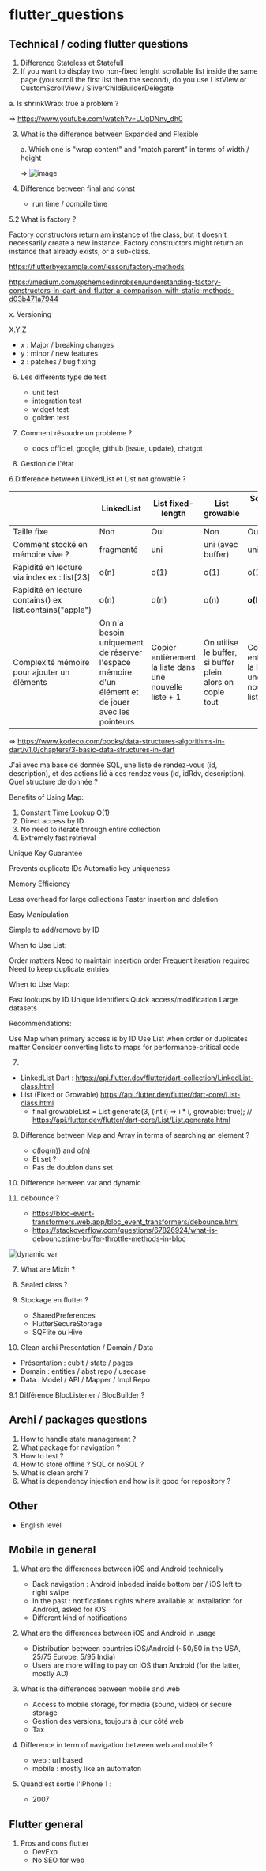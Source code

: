 # flutter_questions

## Technical / coding flutter questions 

1. Difference Stateless et Statefull
2.  If you want to display two non-fixed lenght scrollable list inside the same page (you scroll the first list then the second), do you use ListView or CustomScrollView / SliverChildBuilderDelegate
   
   a. Is shrinkWrap: true a problem ?
  
  => https://www.youtube.com/watch?v=LUqDNnv_dh0

3. What is the difference between Expanded and Flexible
   
   a. Which one is "wrap content" and "match parent" in terms of width / height

   => ![image](https://github.com/dleurs/flutter_questions/assets/58068925/d220e5d1-7f09-40aa-8349-0d018b5e396b)

5. Difference between final and const
   - run time / compile time
  
5.2 What is factory ?

Factory constructors return am instance of the class, but it doesn't necessarily create a new instance. Factory constructors might return an instance that already exists, or a sub-class.

https://flutterbyexample.com/lesson/factory-methods

https://medium.com/@shemsedinrobsen/understanding-factory-constructors-in-dart-and-flutter-a-comparison-with-static-methods-d03b471a7944

x. Versioning 

X.Y.Z
- x : Major / breaking changes
- y : minor / new features
- z : patches / bug fixing

6. Les différents type de test
   - unit test
   - integration test
   - widget test
   - golden test

  6. Comment résoudre un problème ?
     - docs officiel, google, github (issue, update), chatgpt

   7. Gestion de l'état
     
6.Difference between LinkedList et List not growable ?

|                                                          | LinkedList                                                                                         | List fixed-length                                        | List growable                                             | SortedList fixed-length                                  |
|----------------------------------------------------------|----------------------------------------------------------------------------------------------------|----------------------------------------------------------|-----------------------------------------------------------|----------------------------------------------------------|
| Taille fixe                                              | Non                                                                                                | Oui                                                      | Non                                                       | Oui                                                      |
| Comment stocké  en mémoire vive ?                        | fragmenté                                                                                          | uni                                                      | uni (avec buffer)                                         | uni                                                      |
| Rapidité en lecture via index  ex : list[23]             | o(n)                                                                                               | o(1)                                         | o(1)                                                      | o(1)                                                     |
| Rapidité en lecture contains() ex list.contains("apple") | o(n)                                                                                               | o(n)                                                     | o(n)                                                      | **o(log(n))**                                                |
| Complexité mémoire  pour ajouter un éléments             | On n'a besoin  uniquement de réserver l'espace mémoire d'un élément et de jouer avec les pointeurs | Copier entièrement la liste  dans une nouvelle liste + 1 | On utilise le buffer, si buffer plein alors on copie tout | Copier entièrement la liste  dans une nouvelle liste + 1 |


=> https://www.kodeco.com/books/data-structures-algorithms-in-dart/v1.0/chapters/3-basic-data-structures-in-dart

J'ai avec ma base de donnée SQL, une liste de rendez-vous (id, description), et des actions lié à ces rendez vous (id, idRdv, description). Quel structure de donnée ?

Benefits of Using Map:

1. Constant Time Lookup O(1)
2. Direct access by ID
3. No need to iterate through entire collection
4. Extremely fast retrieval


Unique Key Guarantee

Prevents duplicate IDs
Automatic key uniqueness


Memory Efficiency

Less overhead for large collections
Faster insertion and deletion


Easy Manipulation

Simple to add/remove by ID


When to Use List:

Order matters
Need to maintain insertion order
Frequent iteration required
Need to keep duplicate entries

When to Use Map:

Fast lookups by ID
Unique identifiers
Quick access/modification
Large datasets

Recommendations:

Use Map when primary access is by ID
Use List when order or duplicates matter
Consider converting lists to maps for performance-critical code



7.
- LinkedList Dart : https://api.flutter.dev/flutter/dart-collection/LinkedList-class.html
- List (Fixed or Growable) https://api.flutter.dev/flutter/dart-core/List-class.html
   - final growableList =
    List<int>.generate(3, (int i) => i * i, growable: true); // https://api.flutter.dev/flutter/dart-core/List/List.generate.html

9. Difference between Map and Array in terms of searching an element ?
   - o(log(n)) and o(n)
   - Et set ?
   -   Pas de doublon dans set


10. Difference between var and dynamic
11. debounce ?
    - https://bloc-event-transformers.web.app/bloc_event_transformers/debounce.html
    - https://stackoverflow.com/questions/67826924/what-is-debouncetime-buffer-throttle-methods-in-bloc
   
![dynamic_var](https://github.com/dleurs/flutter_questions/assets/58068925/00cdc679-ea48-43d2-bcd2-7c584d4b86c6)

   
7. What are Mixin ?
8. Sealed class ?
9. Stockage en flutter ?
    - SharedPreferences
    - FlutterSecureStorage
    - SQFlite ou Hive


11. Clean archi
      Presentation / Domain / Data
   - Présentation : cubit / state / pages
   - Domain : entities / abst repo / usecase
   - Data : Model / API / Mapper / Impl Repo

9.1 Différence BlocListener / BlocBuilder ?

## Archi / packages questions

1. How to handle state management ?
2. What package for navigation ?
3. How to test ?
4. How to store offline ? SQL or noSQL ?
5. What is clean archi ?
6. What is dependency injection and how is it good for repository ?


## Other
- English level

## Mobile in general

1. What are the differences between iOS and Android technically
   - Back navigation : Android inbeded inside bottom bar / iOS left to right swipe
   - In the past : notifications rights where available at installation for Android, asked for iOS
   - Different kind of notifications
  

2. What are the differences between iOS and Android in usage
   - Distribution between countries iOS/Android (~50/50 in the USA, 25/75 Europe, 5/95 India)
   - Users are more willing to pay on iOS than Android (for the latter, mostly AD)

3. What is the differences between mobile and web
   - Access to mobile storage, for media (sound, video) or secure storage
   - Gestion des versions, toujours à jour côté web
   - Tax
  
4. Difference in term of navigation between web and mobile ?
   - web : url based
   - mobile : mostly like an automaton

5. Quand est sortie l'iPhone 1 :
   - 2007
  

## Flutter general

1. Pros and cons flutter
   - DevExp
   - No SEO for web




